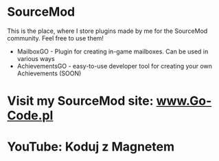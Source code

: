 # SourceMod
This is the place, where I store plugins made by me for the SourceMod community. Feel free to use them!


- MailboxGO - Plugin for creating in-game mailboxes. Can be used in various ways
- AchievementsGO - easy-to-use developer tool for creating your own Achievements (SOON)

# Visit my SourceMod site:  www.Go-Code.pl
# YouTube: Koduj z Magnetem
